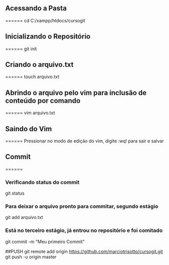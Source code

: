 ## Acessando a Pasta
======
cd C:/xampp/htdocs/cursogit

## Inicializando o Repositório
======
git init

## Criando o arquivo.txt
======
touch arquivo.txt

## Abrindo o arquivo pelo vim para inclusão de conteúdo por comando
======
vim arquivo.txt

## Saindo do Vim
======
Pressionar <CTRL-C> no modo de edição do vim, digite :wq! para sair e salvar

## Commit
======
### Verificando status do commit
git status

### Para deixar o arquivo pronto para commitar, segundo estágio
git add arquivo.txt

### Está no terceiro estágio, já entrou no repositório e foi comitado
git commit -m "Meu primeiro Commit"


##PUSH
 git remote add origin https://github.com/marciotrisotto/cursogit.git
 git push -u origin master
